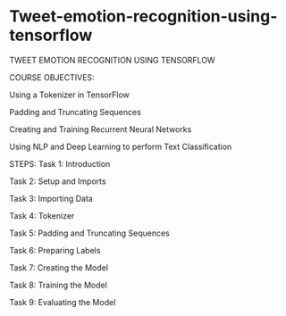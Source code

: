 # Tweet-emotion-recognition-using-tensorflow
TWEET EMOTION RECOGNITION USING TENSORFLOW

COURSE OBJECTIVES:

Using a Tokenizer in TensorFlow

Padding and Truncating Sequences

Creating and Training Recurrent Neural Networks

Using NLP and Deep Learning to perform Text Classification

STEPS: Task 1: Introduction

Task 2: Setup and Imports

Task 3: Importing Data

Task 4: Tokenizer

Task 5: Padding and Truncating Sequences

Task 6: Preparing Labels

Task 7: Creating the Model

Task 8: Training the Model

Task 9: Evaluating the Model
